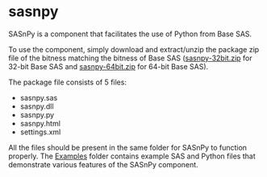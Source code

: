 # sasnpy
SASnPy is a component that facilitates the use of Python from Base SAS. 

To use the component, simply download and extract/unzip the package zip file of the bitness matching the bitness of Base SAS ([sasnpy-32bit.zip](sasnpy-32bit.zip) for 32-bit Base SAS and [sasnpy-64bit.zip](sasnpy-64bit.zip) for 64-bit Base SAS).

The package file consists of 5 files:

* sasnpy.sas
* sasnpy.dll
* sasnpy.py
* sasnpy.html
* settings.xml

All the files should be present in the same folder for SASnPy to function properly.  The [Examples](Examples) folder contains example SAS and Python files that demonstrate various features of the SASnPy component.

 

